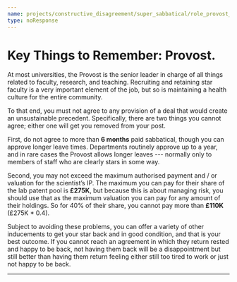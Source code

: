 ```yaml
---
name: projects/constructive_disagreement/super_sabbatical/role_provost_pep_talk.md
type: noResponse
---
```


# Key Things to Remember: Provost.

At most universities, the Provost is the senior leader in charge of all things related to faculty, research, and teaching. Recruiting and retaining star faculty is a very important element of the job, but so is maintaining a health culture for the entire community. 

To that end, you must not agree to any provision of a deal that would create an unsustainable precedent. Specifically, there are two things you cannot agree; either one will get you removed from your post. 

First, do not agree to more than **6 months** paid sabbatical, though you can approve longer leave times. Departments routinely approve up to a year, and in rare cases the Provost allows longer leaves --- normally only to members of staff who are clearly stars in some way. 

Second, you may not exceed the maximum authorised payment and / or valuation for the scientist’s IP. The maximum you can pay for their share of the lab patent pool is **£275K**, but because this is about managing risk, you should use that as the maximum valuation you can pay for any amount of their holdings. So for 40% of their share, you cannot pay more than **£110K** (£275K * 0.4). 

Subject to avoiding these problems, you can offer a variety of other inducements to get your star back and in good condition, and that is your best outcome. If you cannot reach an agreement in which they return rested and happy to be back, not having them back will be a disappointment but still better than having them return feeling either still too tired to work or just not happy to be back.

---